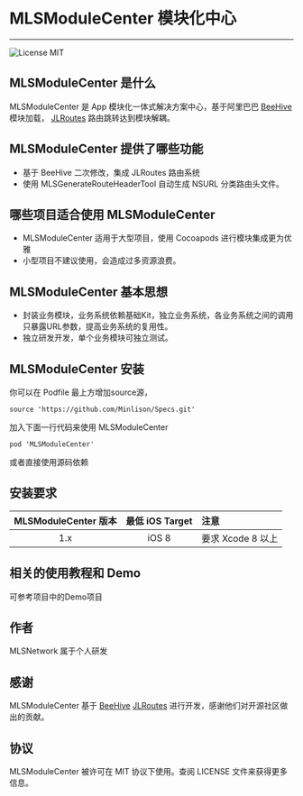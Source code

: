 # MLSModuleCenter 模块化中心
---

![License MIT](https://img.shields.io/github/license/mashape/apistatus.svg?maxAge=2592000)

## MLSModuleCenter 是什么

MLSModuleCenter 是 App 模块化一体式解决方案中心，基于阿里巴巴 [BeeHive](https://github.com/alibaba/BeeHive) 模块加载， [JLRoutes](https://github.com/joeldev/JLRoutes) 路由跳转达到模块解耦。

## MLSModuleCenter 提供了哪些功能
* 基于 BeeHive 二次修改，集成 JLRoutes 路由系统
* 使用 MLSGenerateRouteHeaderTool 自动生成 NSURL 分类路由头文件。

## 哪些项目适合使用 MLSModuleCenter
* MLSModuleCenter 适用于大型项目，使用 Cocoapods 进行模块集成更为优雅
* 小型项目不建议使用，会造成过多资源浪费。

## MLSModuleCenter 基本思想
* 封装业务模块，业务系统依赖基础Kit，独立业务系统，各业务系统之间的调用只暴露URL参数，提高业务系统的复用性。
* 独立研发开发，单个业务模块可独立测试。

## MLSModuleCenter 安装
你可以在 Podfile 最上方增加source源，

	source 'https://github.com/Minlison/Specs.git'

加入下面一行代码来使用 MLSModuleCenter

    pod 'MLSModuleCenter'

或者直接使用源码依赖

## 安装要求

| MLSModuleCenter 版本 |  最低 iOS Target | 注意 |
|:----------------:|:----------------:|:-----|
| 1.x  | iOS 8 | 要求 Xcode 8 以上  |


## 相关的使用教程和 Demo
可参考项目中的Demo项目

## 作者
MLSNetwork 属于个人研发

## 感谢

MLSModuleCenter 基于 [BeeHive](https://github.com/alibaba/BeeHive) [JLRoutes](https://github.com/joeldev/JLRoutes) 进行开发，感谢他们对开源社区做出的贡献。

## 协议

MLSModuleCenter 被许可在 MIT 协议下使用。查阅 LICENSE 文件来获得更多信息。